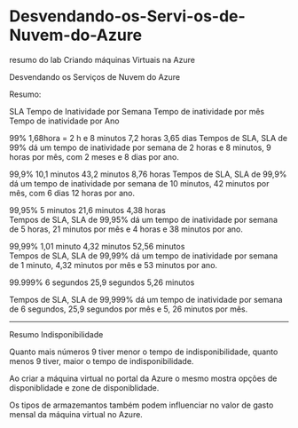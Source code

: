# Desvendando-os-Servi-os-de-Nuvem-do-Azure
resumo do lab
Criando máquinas Virtuais na Azure

Desvendando os Serviços de Nuvem do Azure

Resumo:

SLA             Tempo de Inatividade por Semana  Tempo de inatividade por mês   Tempo de inatividade por Ano

99%             1,68hora = 2 h e 8 minutos        7,2 horas                       3,65 dias
Tempos de SLA, SLA de 99% dá um tempo de inatividade por semana de 2 horas e 8 minutos, 9 horas por mês, com 2 meses e 8 dias por ano.


99,9%           10,1 minutos                      43,2 minutos                    8,76 horas
Tempos de SLA, SLA de 99,9% dá um tempo de inatividade por semana de 10 minutos, 42 minutos por mês, com 6 dias 12 horas por ano.


99,95%          5 minutos                         21,6 minutos                    4,38 horas                                           
Tempos de SLA, SLA de 99,95% dá um tempo de inatividade por semana de 5 horas, 21 minutos por mês e 4 horas e 38 minutos por ano.


99,99%          1,01 minuto                       4,32 minutos                    52,56 minutos  
Tempos de SLA, SLA de 99,99% dá um tempo de inatividade por semana de 1 minuto, 4,32 minutos por mês e 53 minutos por ano.


99.999%         6 segundos                        25,9 segundos                   5,26 minutos

Tempos de SLA, SLA de 99,999% dá um tempo de inatividade por semana de 6 segundos, 25,9 segundos por mês e 5, 26 minutos por mês. 

---------------------------------------------------------------------------------------------------------------------------------------

Resumo Indisponibilidade

Quanto mais números 9 tiver menor o tempo de indisponibilidade, quanto menos 9 tiver, maior o tempo de indisponibilidade.

Ao criar a máquina virtual no portal da Azure o mesmo mostra opções de disponiblidade e zone de disponiblidade.

Os tipos de armazemantos também podem influenciar no valor de gasto mensal da máquina virtual no Azure.
